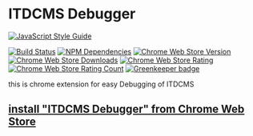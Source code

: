 # ITDCMS Debugger

[![JavaScript Style Guide](https://cdn.rawgit.com/feross/standard/master/badge.svg)](https://github.com/feross/standard)

[![Build Status](https://img.shields.io/travis/thecotne/ITDCMS-Debugger/master.svg?style=flat-square&maxAge=300)](https://travis-ci.org/thecotne/ITDCMS-Debugger)
[![NPM Dependencies](https://img.shields.io/david/thecotne/ITDCMS-Debugger.svg?style=flat-square&maxAge=300)](https://david-dm.org/thecotne/ITDCMS-Debugger)
[![Chrome Web Store Version](https://img.shields.io/chrome-web-store/v/nlnncapllcododheidankmkbidbefdkb.svg?style=flat-square&maxAge=300)][1]
[![Chrome Web Store Downloads](https://img.shields.io/chrome-web-store/d/nlnncapllcododheidankmkbidbefdkb.svg?style=flat-square&maxAge=300)][1]
[![Chrome Web Store Rating](https://img.shields.io/chrome-web-store/rating/nlnncapllcododheidankmkbidbefdkb.svg?style=flat-square&maxAge=300)][1]
[![Chrome Web Store Rating Count](https://img.shields.io/chrome-web-store/rating-count/nlnncapllcododheidankmkbidbefdkb.svg?style=flat-square&maxAge=300)][1]
[![Greenkeeper badge](https://badges.greenkeeper.io/thecotne/ITDCMS-Debugger.svg)](https://greenkeeper.io/)

this is chrome extension for easy Debugging of ITDCMS

## [install "ITDCMS Debugger" from Chrome Web Store][1]

[1]:https://chrome.google.com/webstore/detail/itdcms-debugger/nlnncapllcododheidankmkbidbefdkb
